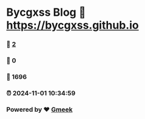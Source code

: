 # Bycgxss Blog :link: https://bycgxss.github.io 
### :page_facing_up: [2](https://bycgxss.github.io/tag.html) 
### :speech_balloon: 0 
### :hibiscus: 1696 
### :alarm_clock: 2024-11-01 10:34:59 
### Powered by :heart: [Gmeek](https://github.com/Meekdai/Gmeek)
